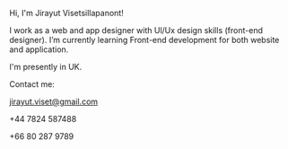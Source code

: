 
Hi, I'm Jirayut Visetsillapanont!

I work as a web and app designer with Ul/Ux design skills (front-end designer). I’m currently learning Front-end development for both website and application.

I'm presently in UK.

Contact me: 

jirayut.viset@gmail.com

+44 7824 587488

+66 80 287 9789


<!---
JVISET/JVISET is a ✨ special ✨ repository because its `README.md` (this file) appears on your GitHub profile.
You can click the Preview link to take a look at your changes.
--->
